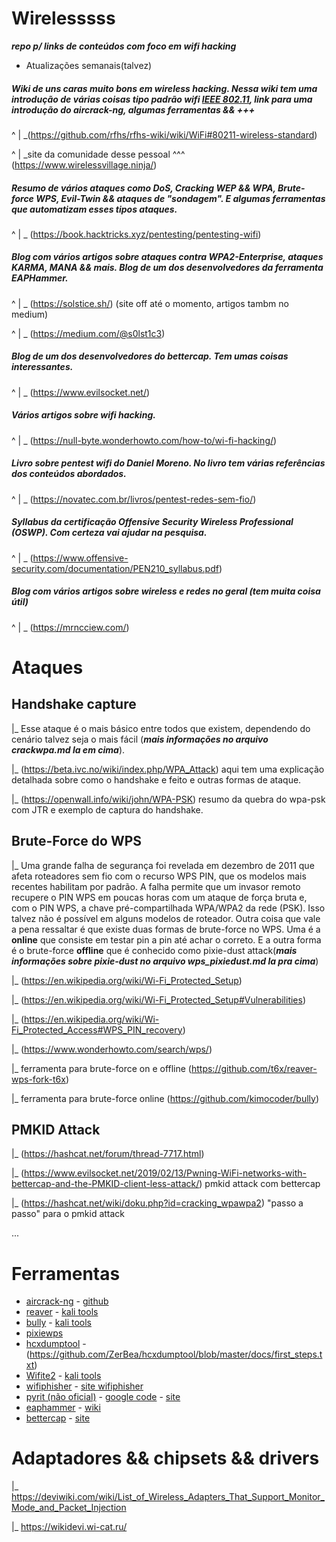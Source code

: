 # Wirelesssss 
***repo p/ links de conteúdos com foco em wifi hacking***
- Atualizações semanais(talvez)



##### Wiki de uns caras muito bons em wireless hacking. Nessa wiki tem uma introdução de várias coisas tipo padrão wifi [IEEE 802.11](https://en.wikipedia.org/wiki/IEEE_802.11), link para uma introdução do aircrack-ng, algumas ferramentas && +++

^
|
\_(https://github.com/rfhs/rfhs-wiki/wiki/WiFi#80211-wireless-standard)

^
|
\_site da comunidade desse pessoal ^^^ (https://www.wirelessvillage.ninja/)

 
 
##### Resumo de vários ataques como DoS, Cracking WEP && WPA, Brute-force WPS, Evil-Twin && ataques de "sondagem". E algumas ferramentas que automatizam esses tipos ataques. 

^
|
\_ (https://book.hacktricks.xyz/pentesting/pentesting-wifi)



##### Blog com vários artigos sobre ataques contra WPA2-Enterprise, ataques KARMA, MANA && mais. Blog de um dos desenvolvedores da ferramenta EAPHammer. 

^
|
\_ (https://solstice.sh/) (site off até o momento, artigos tambm no medium) 

^
|
\_ (https://medium.com/@s0lst1c3)



##### Blog de um dos desenvolvedores do bettercap. Tem umas coisas interessantes.

^
|
\_ (https://www.evilsocket.net/)



##### Vários artigos sobre wifi hacking.

^
|
\_ (https://null-byte.wonderhowto.com/how-to/wi-fi-hacking/)



##### Livro sobre pentest wifi do Daniel Moreno. No livro tem várias referências dos conteúdos abordados.

^
|
\_ (https://novatec.com.br/livros/pentest-redes-sem-fio/)



##### Syllabus da certificação Offensive Security Wireless Professional (OSWP). Com certeza vai ajudar na pesquisa.

^
|
\_ (https://www.offensive-security.com/documentation/PEN210_syllabus.pdf)



##### Blog com vários artigos sobre wireless e redes no geral (tem muita coisa útil)

^
|
\_ (https://mrncciew.com/)



# Ataques

## Handshake capture

|_ Esse ataque é o mais básico entre todos que existem, dependendo do cenário talvez seja o mais fácil (***mais informações no arquivo crackwpa.md la em cima***).  
   
|_ (https://beta.ivc.no/wiki/index.php/WPA_Attack) aqui tem uma explicação detalhada sobre como o handshake e feito e outras formas de ataque.

|_ (https://openwall.info/wiki/john/WPA-PSK) resumo da quebra do wpa-psk com JTR e exemplo de captura do handshake.

## Brute-Force do WPS

|_ Uma grande falha de segurança foi revelada em dezembro de 2011 que afeta roteadores sem fio com o recurso WPS PIN, que os modelos mais recentes habilitam por padrão. A falha permite que um invasor remoto recupere o PIN WPS em poucas horas com um ataque de força bruta e, com o PIN WPS, a chave pré-compartilhada WPA/WPA2 da rede (PSK). Isso talvez não é possível em alguns modelos de roteador. Outra coisa que vale a pena ressaltar é que existe duas formas de brute-force no WPS. Uma é a **online** que consiste em testar pin a pin até achar o correto. E a outra forma é o brute-force **offline** que é conhecido como pixie-dust attack(***mais informações sobre pixie-dust no arquivo wps_pixiedust.md la pra cima***)

|_ (https://en.wikipedia.org/wiki/Wi-Fi_Protected_Setup)

|_ (https://en.wikipedia.org/wiki/Wi-Fi_Protected_Setup#Vulnerabilities)

|_ (https://en.wikipedia.org/wiki/Wi-Fi_Protected_Access#WPS_PIN_recovery)

|_ (https://www.wonderhowto.com/search/wps/)

|_ ferramenta para brute-force on e offline (https://github.com/t6x/reaver-wps-fork-t6x)

|_ ferramenta para brute-force online (https://github.com/kimocoder/bully)


## PMKID Attack

|_ (https://hashcat.net/forum/thread-7717.html) 

|_ (https://www.evilsocket.net/2019/02/13/Pwning-WiFi-networks-with-bettercap-and-the-PMKID-client-less-attack/) pmkid attack com bettercap

|_ (https://hashcat.net/wiki/doku.php?id=cracking_wpawpa2) "passo a passo" para o pmkid attack


...

# Ferramentas 

* [aircrack-ng](https://www.aircrack-ng.org/) - [github](https://github.com/aircrack-ng)
* [reaver](https://github.com/t6x/reaver-wps-fork-t6x) - [kali tools](https://www.kali.org/tools/reaver/)
* [bully](https://github.com/kimocoder/bully) - [kali tools](https://www.kali.org/tools/bully/)
* [pixiewps](https://github.com/wiire-a/pixiewps) 
* [hcxdumptool](https://github.com/ZerBea/hcxdumptool) - (https://github.com/ZerBea/hcxdumptool/blob/master/docs/first_steps.txt)
* [Wifite2](https://github.com/derv82/wifite2) - [kali tools](https://www.kali.org/tools/wifite/)
* [wifiphisher](https://github.com/wifiphisher/wifiphisher) - [site wifiphisher](https://wifiphisher.org/)
* [pyrit (não oficial)](https://github.com/JPaulMora/Pyrit) - [google code](https://code.google.com/archive/p/pyrit/) - [site](https://pyrit.wordpress.com/)
* [eaphammer](https://github.com/s0lst1c3/eaphammer) - [wiki](https://github.com/s0lst1c3/eaphammer/wiki)
* [bettercap](https://github.com/bettercap/bettercap) - [site](https://www.bettercap.org/)



# Adaptadores && chipsets && drivers

|_ https://deviwiki.com/wiki/List_of_Wireless_Adapters_That_Support_Monitor_Mode_and_Packet_Injection

|_ https://wikidevi.wi-cat.ru/



